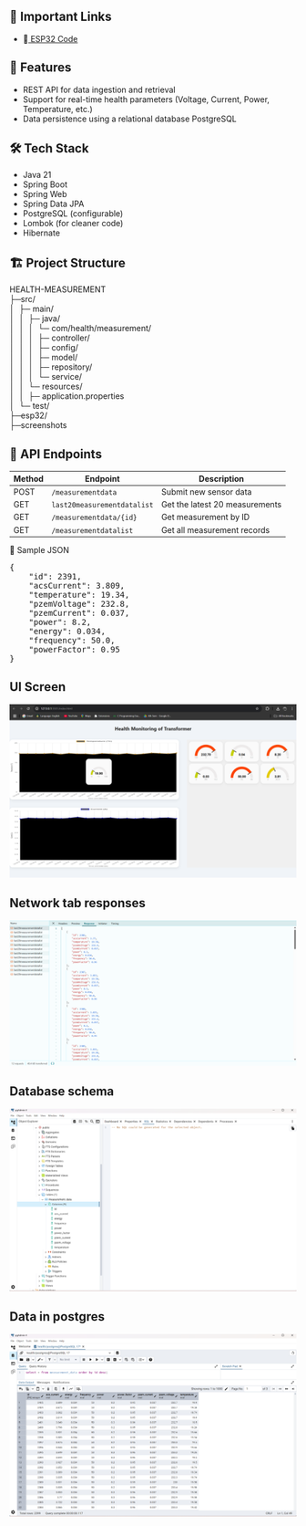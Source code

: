 ## 🔗 Important Links
- 🔗[ ESP32 Code](./esp32/final.ino)
## 📌 Features

- REST API for data ingestion and retrieval
- Support for real-time health parameters (Voltage, Current, Power, Temperature, etc.)
- Data persistence using a relational database PostgreSQL

## 🛠️ Tech Stack

- Java 21
- Spring Boot
- Spring Web
- Spring Data JPA
- PostgreSQL (configurable)
- Lombok (for cleaner code)
- Hibernate

## 🏗️ Project Structure
HEALTH-MEASUREMENT<br>
├─src/<br>
│ &nbsp;├─ main/<br>
│ &nbsp;│ &nbsp;├─ java/<br>
│ &nbsp;│ &nbsp;│ &nbsp;└─ com/health/measurement/<br>
│ &nbsp;│ &nbsp;│ &nbsp;├─ controller/<br>
│ &nbsp;│ &nbsp;│ &nbsp;├─ config/ <br>
│ &nbsp;│ &nbsp;│ &nbsp;├─ model/<br>
│ &nbsp;│ &nbsp;│ &nbsp;├─ repository/<br>
│ &nbsp;│ &nbsp;│ &nbsp;└─ service/<br>
│ &nbsp;│ &nbsp;└─ resources/<br>
│ &nbsp;│ &nbsp;├─ application.properties<br>
│ &nbsp;└─ test/<br>
├─esp32/<br>
├─screenshots

## 📡 API Endpoints
| Method | Endpoint                  | Description                 |
| ------ | ------------------------- | --------------------------- |
| POST   | `/measurementdata`        | Submit new sensor data      |
| GET    | `last20measurementdatalist`        | Get the latest 20 measurements |
| GET    | `/measurementdata/{id}`   | Get measurement by ID       |
| GET    | `/measurementdatalist` | Get all measurement records  |

🧪 Sample JSON
<pre>
{
    "id": 2391,
    "acsCurrent": 3.809,
    "temperature": 19.34,
    "pzemVoltage": 232.8,
    "pzemCurrent": 0.037,
    "power": 8.2,
    "energy": 0.034,
    "frequency": 50.0,
    "powerFactor": 0.95
}
</pre>


## UI Screen
![ UI Screen ](./screenshots/ui_screen.png)
## Network tab responses
![ Network Tab ](./screenshots/network_tab.png)
## Database schema
![ Database schema ](./screenshots/schema.png)
## Data in postgres 
![ Network Tab ](./screenshots/database.png)